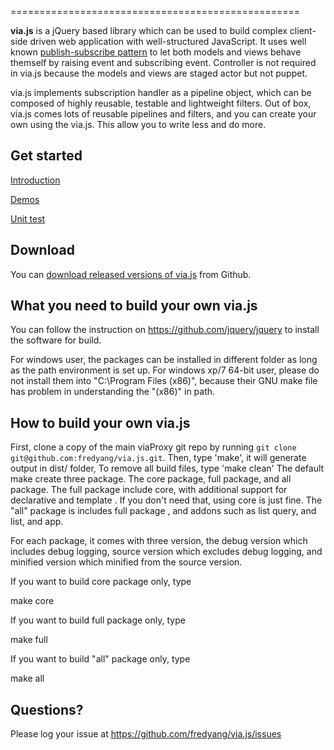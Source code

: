 ==================================================

**via.js** is a jQuery based library which can be used to build complex client-side driven web
application with well-structured JavaScript. It uses well known [publish-subscribe pattern](http://en.wikipedia.org/wiki/Publish%E2%80%93subscribe_pattern) to let
both models and views behave themself by raising event and subscribing event.
Controller is not required in via.js because the models and views are staged actor but not puppet.

via.js implements subscription handler as a pipeline object, which can be composed of
highly reusable, testable and lightweight filters. Out of box, via.js comes lots of
reusable pipelines and filters, and you can create your own using the via.js.
This allow you to write less and do more.


Get started
---------------------------------------
<a href="http://code.semanticsworks.com/via.js/doc/introduction.html">Introduction</a>

<a href="http://code.semanticsworks.com/via.js/demo/index.html">Demos</a>

<a href="http://code.semanticsworks.com/via.js/test/index.html">Unit test</a>

Download
---------------------------
You can [download released versions of via.js](https://github.com/fredyang/via.js/downloads) from Github.

What you need to build your own via.js
--------------------------------------

You can follow the instruction on https://github.com/jquery/jquery to install the software for build.

For windows user, the packages can be installed in different folder
as long as the path environment is set up.
For windows xp/7 64-bit user, please do not install them into "C:\Program Files (x86)", because
their GNU make file has problem in understanding the "(x86)" in path.


How to build your own via.js
----------------------------

First, clone a copy of the main viaProxy git repo by running `git clone git@github.com:fredyang/via.js.git`.
Then, type 'make', it will generate output in dist/ folder,
To remove all build files, type 'make clean'
The default make create three package. The core package, full package, and all package.
The full package include core, with additional support for declarative and template .
If you don't need that, using core is just fine. The "all" package is includes full package
, and addons such as list query, and list, and app.

 For each package, it comes with three version, the debug version which includes debug logging,
 source version which excludes debug logging, and minified version which minified from the source
 version.

 If you want to build core package only, type

 make core

 If you want to build full package only, type

 make full

 If you want to build "all" package only, type

 make all

Questions?
----------
Please log your issue at https://github.com/fredyang/via.js/issues